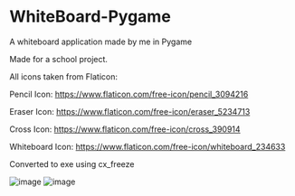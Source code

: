 # WhiteBoard-Pygame
A whiteboard application made by me in Pygame

Made for a school project.


All icons taken from Flaticon:

Pencil Icon: https://www.flaticon.com/free-icon/pencil_3094216

Eraser Icon: https://www.flaticon.com/free-icon/eraser_5234713

Cross Icon: https://www.flaticon.com/free-icon/cross_390914

Whiteboard Icon: https://www.flaticon.com/free-icon/whiteboard_234633


Converted to exe using cx_freeze

![image](https://user-images.githubusercontent.com/63292465/134870406-f09bfa6e-569a-4852-87e2-03bc48d1c3b4.png)
![image](https://user-images.githubusercontent.com/63292465/134870511-88cc42fa-ae33-44f7-b103-263a1f5ae87a.png)
